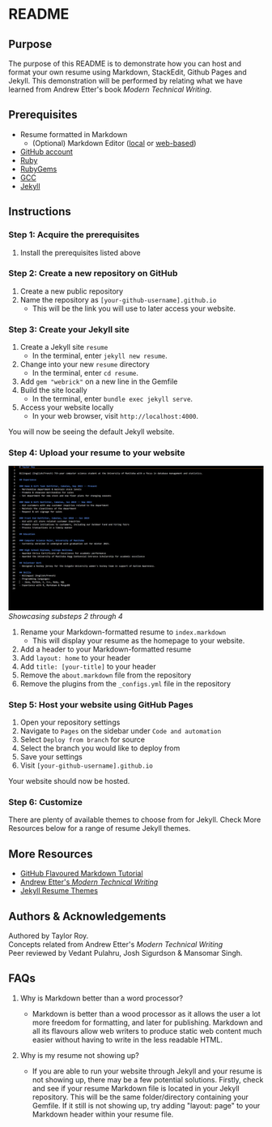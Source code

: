 # README

## Purpose

The purpose of this README is to demonstrate how you can host and format your own resume using Markdown, StackEdit, Github Pages and Jekyll. This demonstration will be performed by relating what we have learned from Andrew Etter's book *Modern Technical Writing*.

## Prerequisites

* Resume formatted in Markdown
  * (Optional) Markdown Editor ([local](https://typora.io/) or [web-based](https://stackedit.io))
* [GitHub account](https://github.com/)
* [Ruby](https://www.ruby-lang.org/en/downloads/)
* [RubyGems](https://rubygems.org/pages/download)
* [GCC](https://gcc.gnu.org/install/)
* [Jekyll](https://jekyllrb.com/docs/installation/windows/)

## Instructions

### Step 1: Acquire the prerequisites

1. Install the prerequisites listed above

### Step 2: Create a new repository on GitHub

1. Create a new public repository
2. Name the repository as `[your-github-username].github.io`
    * This will be the link you will use to later access your website.

### Step 3: Create your Jekyll site

1. Create a Jekyll site `resume`
    * In the terminal, enter `jekyll new resume`.
2. Change into your new `resume` directory
    *  In the terminal, enter `cd resume`.
3. Add `gem "webrick"` on a new line in the Gemfile
4. Build the site locally
    * In the terminal, enter `bundle exec jekyll serve`.
5. Access your website locally
    * In your web browser, visit `http://localhost:4000`.

You will now be seeing the default Jekyll website.

### Step 4: Upload your resume to your website

![Step 4](step4.gif)
*Showcasing substeps 2 through 4*

1. Rename your Markdown-formatted resume to `index.markdown`
    * This will display your resume as the homepage to your website.
2. Add a header to your Markdown-formatted resume
3. Add `layout: home` to your header
4. Add `title: [your-title]` to your header
5. Remove the `about.markdown` file from the repository
6. Remove the plugins from the `_configs.yml` file in the repository

### Step 5: Host your website using GitHub Pages

1. Open your repository settings
2. Navigate to `Pages` on the sidebar under `Code and automation`
3. Select `Deploy from branch` for source
4. Select the branch you would like to deploy from
5. Save your settings
6. Visit `[your-github-username].github.io`

Your website should now be hosted.

### Step 6: Customize

There are plenty of available themes to choose from for Jekyll. Check More Resources below for a range of resume Jekyll themes. 

## More Resources

* [GitHub Flavoured Markdown Tutorial](https://github.github.com/gfm/)
* [Andrew Etter's *Modern Technical Writing*](https://www.amazon.ca/Modern-Technical-Writing-Introduction-Documentation-ebook/dp/B01A2QL9SS)
* [Jekyll Resume Themes](https://jekyllthemes.dev/tag/resume/)

## Authors & Acknowledgements

Authored by Taylor Roy. <br>
Concepts related from Andrew Etter's *Modern Technical Writing*<br>
Peer reviewed by Vedant Pulahru, Josh Sigurdson & Mansomar Singh.

## FAQs

1. Why is Markdown better than a word processor?
    * Markdown is better than a wood processor as it allows the user a lot more freedom for formatting, and later for publishing. Markdown and all its flavours allow web writers to produce static web content much easier without having to write in the less readable HTML. 

2. Why is my resume not showing up?
    * If you are able to run your website through Jekyll and your resume is not showing up, there may be a few potential solutions. Firstly, check and see if your resume Markdown file is located in your Jekyll repository. This will be the same folder/directory containing your Gemfile. If it still is not showing up, try adding "layout: page" to your Markdown header within your resume file. 

